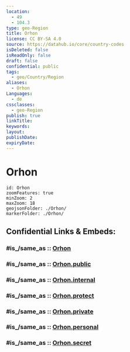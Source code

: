 ```yaml
---
location:
  - 49
  - 104.3
type: geo-Region
title: Orhon
license: CC BY-SA 4.0
source: https://datahub.io/core/country-codes
isDeleted: false
isReadOnly: false
draft: false
confidential: public
tags:
  - geo/Country/Region
aliases:
  - Orhon
Languages:
  - de
cssclasses:
  - geo-Region
publish: true
linkTitle:
keywords:
layout:
publishDate:
expiryDate:
---
```


# Orhon

```leaflet
id: Orhon
zoomFeatures: true 
minZoom: 2 
maxZoom: 18
geojsonFolder: ./Orhon/
markerFolder: ./Orhon/
```


## Confidential Links & Embeds: 

### #is_/same_as :: [Orhon](/_Standards/Earth/Continent/Asia/Asia~East/Mongolia/Provinces~Mongolia/Orhon.md) 

### #is_/same_as :: [Orhon.public](/_public/Earth/Continent/Asia/Asia~East/Mongolia/Provinces~Mongolia/Orhon.public.md) 

### #is_/same_as :: [Orhon.internal](/_internal/Earth/Continent/Asia/Asia~East/Mongolia/Provinces~Mongolia/Orhon.internal.md) 

### #is_/same_as :: [Orhon.protect](/_protect/Earth/Continent/Asia/Asia~East/Mongolia/Provinces~Mongolia/Orhon.protect.md) 

### #is_/same_as :: [Orhon.private](/_private/Earth/Continent/Asia/Asia~East/Mongolia/Provinces~Mongolia/Orhon.private.md) 

### #is_/same_as :: [Orhon.personal](/_personal/Earth/Continent/Asia/Asia~East/Mongolia/Provinces~Mongolia/Orhon.personal.md) 

### #is_/same_as :: [Orhon.secret](/_secret/Earth/Continent/Asia/Asia~East/Mongolia/Provinces~Mongolia/Orhon.secret.md)

